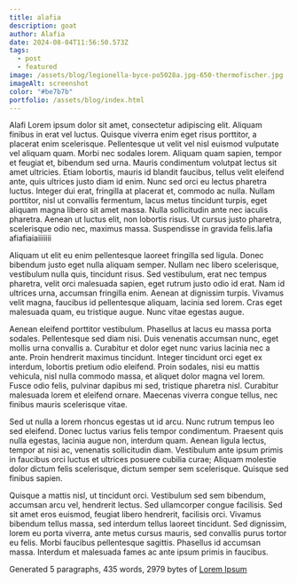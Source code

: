 ```yaml
---
title: alafia
description: goat
author: Alafia
date: 2024-08-04T11:56:50.573Z
tags:
  - post
  - featured
image: /assets/blog/legionella-byce-po5028a.jpg-650-thermofischer.jpg
imageAlt: screenshot
color: "#be7b7b"
portfolio: /assets/blog/index.html
---
```

 Alafi Lorem ipsum dolor sit amet, consectetur adipiscing elit. Aliquam finibus in erat vel luctus. Quisque viverra enim eget risus porttitor, a placerat enim scelerisque. Pellentesque ut velit vel nisl euismod vulputate vel aliquam quam. Morbi nec sodales lorem. Aliquam quam sapien, tempor et feugiat et, bibendum sed urna. Mauris condimentum volutpat lectus sit amet ultricies. Etiam lobortis, mauris id blandit faucibus, tellus velit eleifend ante, quis ultrices justo diam id enim. Nunc sed orci eu lectus pharetra luctus. Integer dui erat, fringilla at placerat et, commodo ac nulla. Nullam porttitor, nisl ut convallis fermentum, lacus metus tincidunt turpis, eget aliquam magna libero sit amet massa. Nulla sollicitudin ante nec iaculis pharetra. Aenean ut luctus elit, non lobortis risus. Ut cursus justo pharetra, scelerisque odio nec, maximus massa. Suspendisse in gravida felis.lafia afiafiaiaiiiiiii

Aliquam ut elit eu enim pellentesque laoreet fringilla sed ligula. Donec bibendum justo eget nulla aliquam semper. Nullam nec libero scelerisque, vestibulum nulla quis, tincidunt risus. Sed vestibulum, erat nec tempus pharetra, velit orci malesuada sapien, eget rutrum justo odio id erat. Nam id ultrices urna, accumsan fringilla enim. Aenean at dignissim turpis. Vivamus velit magna, faucibus id pellentesque aliquam, lacinia sed lorem. Cras eget malesuada quam, eu tristique augue. Nunc vitae egestas augue.

Aenean eleifend porttitor vestibulum. Phasellus at lacus eu massa porta sodales. Pellentesque sed diam nisi. Duis venenatis accumsan nunc, eget mollis urna convallis a. Curabitur et dolor eget nunc varius lacinia nec a ante. Proin hendrerit maximus tincidunt. Integer tincidunt orci eget ex interdum, lobortis pretium odio eleifend. Proin sodales, nisi eu mattis vehicula, nisl nulla commodo massa, et aliquet dolor magna vel lorem. Fusce odio felis, pulvinar dapibus mi sed, tristique pharetra nisl. Curabitur malesuada lorem et eleifend ornare. Maecenas viverra congue tellus, nec finibus mauris scelerisque vitae.

Sed ut nulla a lorem rhoncus egestas ut id arcu. Nunc rutrum tempus leo sed eleifend. Donec luctus varius felis tempor condimentum. Praesent quis nulla egestas, lacinia augue non, interdum quam. Aenean ligula lectus, tempor at nisi ac, venenatis sollicitudin diam. Vestibulum ante ipsum primis in faucibus orci luctus et ultrices posuere cubilia curae; Aliquam molestie dolor dictum felis scelerisque, dictum semper sem scelerisque. Quisque sed finibus sapien.

Quisque a mattis nisl, ut tincidunt orci. Vestibulum sed sem bibendum, accumsan arcu vel, hendrerit lectus. Sed ullamcorper congue facilisis. Sed sit amet eros euismod, feugiat libero hendrerit, facilisis orci. Vivamus bibendum tellus massa, sed interdum tellus laoreet tincidunt. Sed dignissim, lorem eu porta viverra, ante metus cursus mauris, sed convallis purus tortor eu felis. Morbi faucibus pellentesque sagittis. Phasellus id accumsan massa. Interdum et malesuada fames ac ante ipsum primis in faucibus.

Generated 5 paragraphs, 435 words, 2979 bytes of [Lorem Ipsum](https://www.lipsum.com/ "Lorem Ipsum")
